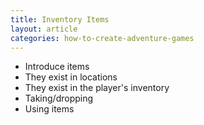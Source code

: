 ```yaml
---
title: Inventory Items
layout: article
categories: how-to-create-adventure-games
---
```


* Introduce items
* They exist in locations
* They exist in the player's inventory
* Taking/dropping
* Using items
